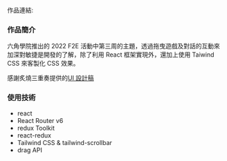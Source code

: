 作品連結: []()

### 作品簡介

六角學院推出的 2022 F2E 活動中第三周的主題，透過拖曳遊戲及對話的互動來加深對敏捷是開發的了解，除了利用 React 框架實現外，還加上使用 Taiwind CSS 來客製化 CSS 效果。

感謝炙燒三重奏提供的[UI 設計稿](https://2022.thef2e.com/users/12061549261446883382)

### 使用技術

- react
- React Router v6
- redux Toolkit
- react-redux
- Tailwind CSS & tailwind-scrollbar
- drag API

